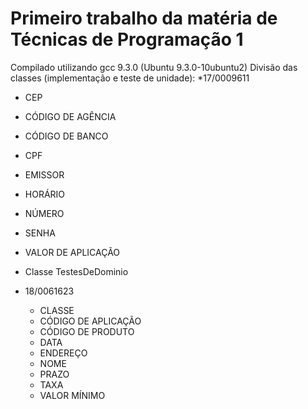 # Primeiro trabalho da matéria de Técnicas de Programação 1
Compilado utilizando gcc 9.3.0 (Ubuntu 9.3.0-10ubuntu2)
Divisão das classes (implementação e teste de unidade):
*17/0009611
  * CEP
  * CÓDIGO DE AGÊNCIA
  * CÓDIGO DE BANCO
  * CPF
  * EMISSOR
  * HORÁRIO
  * NÚMERO
  * SENHA
  * VALOR DE APLICAÇÃO
  * Classe TestesDeDominio

* 18/0061623
  * CLASSE
  * CÓDIGO DE APLICAÇÃO
  * CÓDIGO DE PRODUTO
  * DATA
  * ENDEREÇO
  * NOME
  * PRAZO
  * TAXA
  * VALOR MÍNIMO